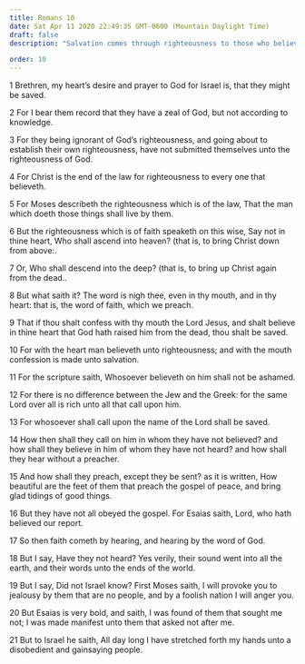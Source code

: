 ```yaml
---
title: Romans 10
date: Sat Apr 11 2020 22:49:35 GMT-0600 (Mountain Daylight Time)
draft: false
description: "Salvation comes through righteousness to those who believe in Christ—Faith comes by hearing the gospel taught by legal administrators sent of God."

order: 10
---
```

    
1 Brethren, my heart’s desire and prayer to God for Israel is, that they might be saved.

2 For I bear them record that they have a zeal of God, but not according to knowledge.

3 For they being ignorant of God’s righteousness, and going about to establish their own righteousness, have not submitted themselves unto the righteousness of God.

4 For Christ is the end of the law for righteousness to every one that believeth.

5 For Moses describeth the righteousness which is of the law, That the man which doeth those things shall live by them.

6 But the righteousness which is of faith speaketh on this wise, Say not in thine heart, Who shall ascend into heaven? (that is, to bring Christ down from above:.

7 Or, Who shall descend into the deep? (that is, to bring up Christ again from the dead..

8 But what saith it? The word is nigh thee, even in thy mouth, and in thy heart: that is, the word of faith, which we preach.

9 That if thou shalt confess with thy mouth the Lord Jesus, and shalt believe in thine heart that God hath raised him from the dead, thou shalt be saved.

10 For with the heart man believeth unto righteousness; and with the mouth confession is made unto salvation.

11 For the scripture saith, Whosoever believeth on him shall not be ashamed.

12 For there is no difference between the Jew and the Greek: for the same Lord over all is rich unto all that call upon him.

13 For whosoever shall call upon the name of the Lord shall be saved.

14 How then shall they call on him in whom they have not believed? and how shall they believe in him of whom they have not heard? and how shall they hear without a preacher.

15 And how shall they preach, except they be sent? as it is written, How beautiful are the feet of them that preach the gospel of peace, and bring glad tidings of good things.

16 But they have not all obeyed the gospel. For Esaias saith, Lord, who hath believed our report.

17 So then faith cometh by hearing, and hearing by the word of God.

18 But I say, Have they not heard? Yes verily, their sound went into all the earth, and their words unto the ends of the world.

19 But I say, Did not Israel know? First Moses saith, I will provoke you to jealousy by them that are no people, and by a foolish nation I will anger you.

20 But Esaias is very bold, and saith, I was found of them that sought me not; I was made manifest unto them that asked not after me.

21 But to Israel he saith, All day long I have stretched forth my hands unto a disobedient and gainsaying people.
